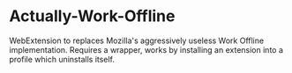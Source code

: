 # Actually-Work-Offline
WebExtension to replaces Mozilla's aggressively useless Work Offline implementation. Requires a wrapper, works by installing an extension into a profile which uninstalls itself.
